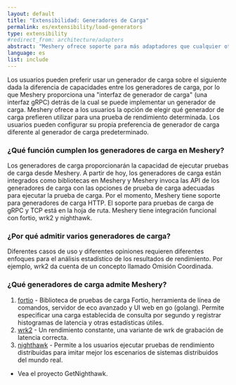 ```yaml
---
layout: default
title: "Extensibilidad: Generadores de Carga"
permalink: es/extensibility/load-generators
type: extensibility
#redirect_from: architecture/adapters
abstract: "Meshery ofrece soporte para más adaptadores que cualquier otro proyecto o producto en el mundo. Meshery utiliza adaptadores para gestionar las distintas mallas de servicio."
language: es
list: include
---
```


Los usuarios pueden preferir usar un generador de carga sobre el siguiente dada la diferencia de capacidades entre los generadores de carga, por lo que Meshery proporciona una "interfaz de generador de carga" (una interfaz gRPC) detrás de la cual se puede implementar un generador de carga. Meshery ofrece a los usuarios la opción de elegir qué generador de carga prefieren utilizar para una prueba de rendimiento determinada. Los usuarios pueden configurar su propia preferencia de generador de carga diferente al generador de carga predeterminado.

### ¿Qué función cumplen los generadores de carga en Meshery?

Los generadores de carga proporcionarán la capacidad de ejecutar pruebas de carga desde Meshery. A partir de hoy, los generadores de carga están integrados como bibliotecas en Meshery y Meshery invoca las API de los generadores de carga con las opciones de prueba de carga adecuadas para ejecutar la prueba de carga. Por el momento, Meshery tiene soporte para generadores de carga HTTP. El soporte para pruebas de carga de gRPC y TCP está en la hoja de ruta. Meshery tiene integración funcional con fortio, wrk2 y nighthawk.

### ¿Por qué admitir varios generadores de carga?

Diferentes casos de uso y diferentes opiniones requieren diferentes enfoques para el análisis estadístico de los resultados de rendimiento. Por ejemplo, wrk2 da cuenta de un concepto llamado Omisión Coordinada.

### ¿Qué generadores de carga admite Meshery?

1. [fortio](https://github.com/fortio/fortio) - Biblioteca de pruebas de carga Fortio, herramienta de línea de comandos, servidor de eco avanzado y UI web en go (golang). Permite especificar una carga establecida de consulta por segundo y registrar histogramas de latencia y otras estadísticas útiles.
1. [wrk2](https://github.com/giltene/wrk2) - Un rendimiento constante, una variante de wrk de grabación de latencia correcta.
1. [nighthawk](https://github.com/envoyproxy/nighthawk) - Permite a los usuarios ejecutar pruebas de rendimiento distribuidas para imitar mejor los escenarios de sistemas distribuidos del mundo real.

- Vea el proyecto GetNighthawk.

